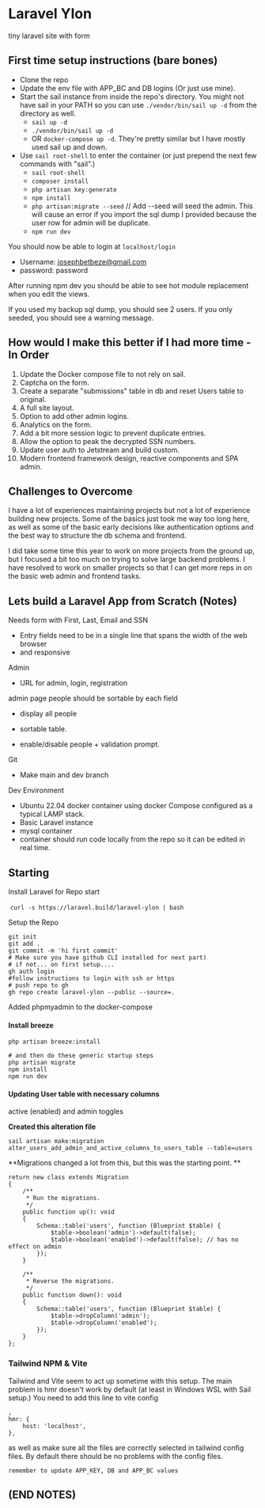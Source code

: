 # Laravel Ylon

tiny laravel site with form

## First time setup instructions (bare bones)

- Clone the repo
- Update the env file with APP_BC and DB logins (Or just use mine).
- Start the sail instance from inside the repo's directory. You might not have sail in your PATH so you can use `./vendor/bin/sail up -d` from the directory as well.
    - `sail up -d`
    - `./vendor/bin/sail up -d`
    - OR `docker-compose up -d`. They're pretty similar but I have mostly used sail up and down.
- Use `sail root-shell` to enter the container (or just prepend the next few commands with "sail".)
    - `sail root-shell`
    - `composer install `
    - `php artisan key:generate`
    - `npm install`
    - `php artisan:migrate --seed` // Add --seed will seed the admin. This will cause an error if you import the sql dump I provided because the user row for admin will be duplicate.
    - `npm run dev`



You should now be able to login at `localhost/login`

- Username: josephbetbeze@gmail.com
- password: password

After running npm dev you should be able to see hot module replacement when you edit the views.



If you used my backup sql dump, you should see 2 users. If you only seeded, you should see a warning message.



## How would I make this better if I had more time - In Order

1. Update the Docker compose file to not rely on sail.
2. Captcha on the form.
3. Create a separate "submissions" table in db and reset Users table to original.
4. A full site layout.
5. Option to add other admin logins.
6. Analytics on the form.
7. Add a bit more session logic to prevent duplicate entries.
8. Allow the option to peak the decrypted SSN numbers.
9. Update user auth to Jetstream and build custom.
10. Modern frontend framework design, reactive components and SPA admin.

## Challenges to Overcome

I have a lot of experiences maintaining projects but not a lot of experience building new projects. Some of the basics just took me way too long here, as well as some of the basic early decisions like authentication options and the best way to structure the db schema and frontend.

I did take some time this year to work on more projects from the ground up, but I focused a bit too much on trying to solve large backend problems. I have resolved to work on smaller projects so that I can get more reps in on the basic web admin and frontend tasks.



## Lets build a Laravel App from Scratch (Notes)

Needs form with First, Last, Email and SSN

- Entry fields need to be in a single line that spans the width of the web browser
- and responsive

Admin

- URL for admin, login, registration

admin page people should be sortable by each field

- display all people

- sortable table.
- enable/disable people + validation prompt.



Git

- Make main and dev branch



Dev Environment

- Ubuntu 22.04 docker container using docker Compose configured as a typical LAMP stack.
- Basic Laravel instance
- mysql container
- container should run code locally from the repo so it can be edited in real time.



## Starting

Install Laravel for Repo start

​	`curl -s https://laravel.build/laravel-ylon | bash`



Setup the Repo

```
git init
git add .
git commit -m 'hi first commit'
# Make sure you have github CLI installed for next part)
# if not... on first setup....
gh auth login
#follow instructions to login with ssh or https
# push repo to gh
gh repo create laravel-ylon --public --source=.

```

Added phpmyadmin to the docker-compose

#### Install breeze

```
php artisan breeze:install
 
# and then do these generic startup steps
php artisan migrate
npm install
npm run dev
```

#### Updating User table with necessary columns

active (enabled) and admin toggles

**Created this alteration file**

`sail artisan make:migration alter_users_add_admin_and_active_columns_to_users_table --table=users`

**Migrations changed a lot from this, but this was the starting point. **

```
return new class extends Migration
{
    /**
     * Run the migrations.
     */
    public function up(): void
    {
        Schema::table('users', function (Blueprint $table) {
            $table->boolean('admin')->default(false);
            $table->boolean('enabled')->default(false); // has no effect on admin
        });
    }

    /**
     * Reverse the migrations.
     */
    public function down(): void
    {
        Schema::table('users', function (Blueprint $table) {
            $table->dropColumn('admin');
            $table->dropColumn('enabled');
        });
    }
};
```

### Tailwind NPM & Vite

Tailwind and Vite seem to act up sometime with this setup. The main problem is hmr doesn't work by default (at least in Windows WSL with Sail setup.) You need to add this line to vite config

```
,
hmr: {
    host: 'localhost',
},
```

as well as make sure all the files are correctly selected in tailwind config files. By default there should be no problems with the config files.

```
remember to update APP_KEY, DB and APP_BC values
```



## (END NOTES)
